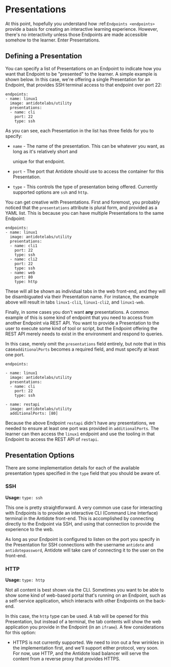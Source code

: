 # Presentations

At this point, hopefully you understand how :ref:`Endpoints <endpoints>` provide a basis for creating an interactive learning experience. However, there's no interactivity unless those Endpoints are made accessible somehow to the learner. Enter Presentations.

## Defining a Presentation

You can specify a list of Presentations on an Endpoint to indicate how you want that Endpoint to be "presented" to the learner. A simple example is shown below. In this case, we're offering a single Presentation for an Endpoint, that provides SSH terminal access to that endpoint over port 22:

```text
endpoints:
- name: linux1
  image: antidotelabs/utility
  presentations:
  - name: cli
    port: 22
    type: ssh
```

As you can see, each Presentation in the list has three fields for you to specify:

* `name` - The name of the presentation. This can be whatever you want, as long as it's relatively short and

  unique for that endpoint.

* `port` - The port that Antidote should use to access the container for this Presentation.
* `type` - This controls the type of presentation being offered. Currently supported options are `ssh` and `http`.

You can get creative with Presentations. First and foremost, you probably noticed that the `presentations` attribute is plural form, and provided as a YAML list. This is because you can have multiple Presentations to the same Endpoint:

```text
endpoints:
- name: linux1
  image: antidotelabs/utility
  presentations:
  - name: cli1
    port: 22
    type: ssh
  - name: cli2
    port: 22
    type: ssh
  - name: web
    port: 80
    type: http
```

These will all be shown as individual tabs in the web front-end, and they will be disambiguated via their Presentation name. For instance, the example above will result in tabs `linux1-cli1`, `linux1-cli2`, and `linux1-web`.

Finally, in some cases you don't want **any** presentations. A common example of this is some kind of endpoint that you need to access from another Endpoint via REST API. You want to provide a Presentation to the user to execute some kind of tool or script, but the Endpoint offering the REST API merely needs to exist in the environment and respond to queries.

In this case, merely omit the `presentations` field entirely, but note that in this case`additionalPorts` becomes a required field, and must specify at least one port.

```text
endpoints:

- name: linux1
  image: antidotelabs/utility
  presentations:
  - name: cli
    port: 22
    type: ssh

- name: restapi
  image: antidotelabs/utility
  additionalPorts: [80]
```

Because the above Endpoint `restapi` didn't have any presentations, we needed to ensure at least one port was provided in `additionalPorts`. The learner can then access the `linux1` endpoint and use the tooling in that Endpoint to access the REST API of `restapi`.

## Presentation Options

There are some implementation details for each of the available presentation types specified in the `type` field that you should be aware of.

### SSH

**Usage:** `type: ssh`

This one is pretty straightforward. A very common use case for interacting with Endpoints is to provide an interactive CLI \(Command Line Interface\) terminal in the Antidote front-end. This is accomplished by connecting directly to the Endpoint via SSH, and using that connection to provide the experience to the web.

As long as your Endpoint is configured to listen on the port you specify in the Presentation for SSH connections with the username `antidote` and `antidotepassword`, Antidote will take care of connecting it to the user on the front-end.

### HTTP 

**Usage:** `type: http`

Not all content is best shown via the CLI. Sometimes you want to be able to show some kind of web-based portal that's running on an Endpoint, such as a self-service application, which interacts with other Endpoints on the back-end.

In this case, the `http` type can be used. A tab will be opened for this Presentation, but instead of a terminal, the tab contents will show the web application you provide in the Endpoint \(in an `iframe`\). A few considerations for this option:

* HTTPS is not currently supported. We need to iron out a few wrinkles in the implementation first, and we'll support either protocol, very soon. For now, use HTTP, and the Antidote load balancer will serve the content from a reverse proxy that provides HTTPS.



